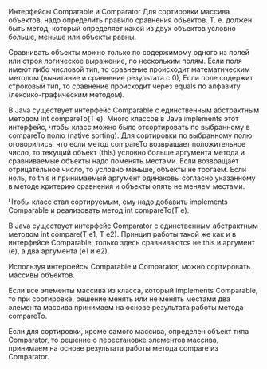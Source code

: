 Интерфейсы Comparable и Comparator
Для сортировки массива объектов, надо определить правило сравнения объектов. Т. е. должен быть метод, который определяет какой из двух объектов условно больше, меньше или объекты равны.

Сравнивать объекты можно только по содержимому одного из полей или строя логическое выражение, по нескольким полям. Если поля имеют либо числовой тип, то сравнение происходит математическим методом (вычитание и сравнение результата с 0), Если поле содержит строковый тип, то сравнение происходит через equals по алфавиту (лексико-графическим методом).

В Java существует интерфейс Comparable с единственным абстрактным методом int compareTo(T e). Много классов в Java implements этот интерфейс, чтобы класс можно было отсортировать по выбранному в compareTo полю (native sorting). Для сортировки по выбранному полю оговорились, что если метод compareTo возвращает положительное число, то текущий объект (this) условно больше аргумента метода и сравниваемые объекты надо поменять местами. Если возвращает отрицательное число, то условно меньше, объекты не трогаем. Если ноль, то this и принимаемый аргумент одинаковы согласно указанному в методе критерию сравнения и объекты опять не меняем местами.

Чтобы класс стал сортируемым, ему надо добавить implements Comparable и реализовать метод int compareTo(T e).

В Java существует интерфейс Comparator с единственным абстрактным методом int compare(T e1, T e2). Принцип работы такой же как и в интерфейсе Comparable, только здесь сравниваются не this и аргумент (е), а два аргумента (е1 и е2).

Используя интерфейсы Comparable и Comparator, можно сортировать массивы объектов.

Если все элементы массива из класса, который implements Comparable, то при сортировке, решение менять или не менять местами два элемента массива принимаем на основе результата работы метода compareTo.

Если для сортировки, кроме самого массива, определен объект типа Comparator, то решение о перестановке элементов массива, принимаем на основе результата работы метода compare из Comparator.